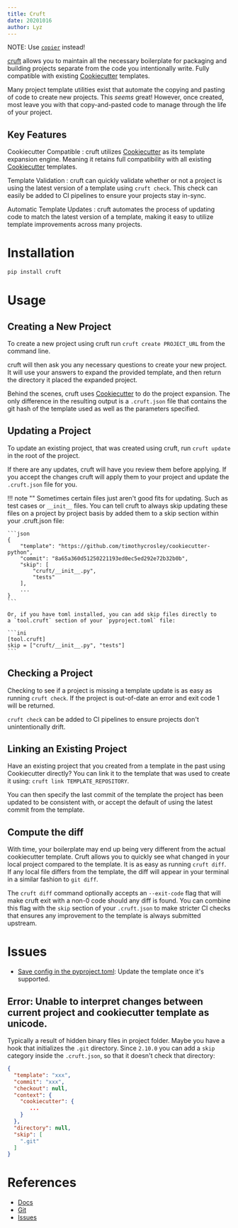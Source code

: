 ```yaml
---
title: Cruft
date: 20201016
author: Lyz
---
```


NOTE: Use [`copier`](copier.md) instead!

[cruft](https://cruft.github.io/cruft/) allows you to maintain all the
necessary boilerplate for packaging and building projects separate from the code
you intentionally write. Fully compatible with existing
[Cookiecutter](cookiecutter.md) templates.

Many project template utilities exist that automate the copying and pasting of
code to create new projects. This *seems* great! However, once created, most
leave you with that copy-and-pasted code to manage through the life of your
project.

## Key Features

Cookiecutter Compatible
: cruft utilizes [Cookiecutter](cookiecutter.md) as
    its template expansion engine. Meaning it retains full compatibility with
    all existing [Cookiecutter](cookiecutter.md) templates.

Template Validation
: cruft can quickly validate whether or not a project is using the latest
    version of a template using `cruft check`. This check can easily be added to
    CI pipelines to ensure your projects stay in-sync.

Automatic Template Updates
: cruft automates the process of updating code to match the latest version of
    a template, making it easy to utilize template improvements across many
    projects.

# Installation

```bash
pip install cruft
```

# Usage

## Creating a New Project

To create a new project using cruft run `cruft create PROJECT_URL` from the
command line.

cruft will then ask you any necessary questions to create your new project. It
will use your answers to expand the provided template, and then return the
directory it placed the expanded project.

Behind the scenes, cruft uses
[Cookiecutter](https://github.com/cookiecutter/cookiecutter) to do the project
expansion. The only difference in the resulting output is a `.cruft.json` file
that contains the git hash of the template used as well as the parameters
specified.

## Updating a Project

To update an existing project, that was created using cruft, run `cruft update`
in the root of the project.

If there are any updates, cruft will have you review them before applying. If
you accept the changes cruft will apply them to your project and update the
`.cruft.json` file for you.

!!! note ""
    Sometimes certain files just aren't good fits for updating. Such as test
    cases or `__init__` files. You can tell cruft to always skip updating these
    files on a project by project basis by added them to a skip section within
    your .cruft.json file:

    ```json
    {
        "template": "https://github.com/timothycrosley/cookiecutter-python",
        "commit": "8a65a360d51250221193ed0ec5ed292e72b32b0b",
        "skip": [
            "cruft/__init__.py",
            "tests"
        ],
        ...
    }
    ```

    Or, if you have toml installed, you can add skip files directly to
    a `tool.cruft` section of your `pyproject.toml` file:

    ```ini
    [tool.cruft]
    skip = ["cruft/__init__.py", "tests"]
    ```

## Checking a Project

Checking to see if a project is missing a template update is as easy as running
`cruft check`. If the project is out-of-date an error and exit code 1 will be
returned.

`cruft check` can be added to CI pipelines to ensure projects don't
unintentionally drift.

## Linking an Existing Project

Have an existing project that you created from a template in the past using
Cookiecutter directly? You can link it to the template that was used to create
it using: `cruft link TEMPLATE_REPOSITORY`.

You can then specify the last commit of the template the project has been
updated to be consistent with, or accept the default of using the latest commit
from the template.

## Compute the diff

With time, your boilerplate may end up being very different from the actual
cookiecutter template. Cruft allows you to quickly see what changed in your
local project compared to the template. It is as easy as running `cruft diff`.
If any local file differs from the template, the diff will appear in your
terminal in a similar fashion to `git diff`.

The `cruft diff` command optionally accepts an `--exit-code` flag that will make
cruft exit with a non-0 code should any diff is found. You can combine this flag
with the `skip` section of your `.cruft.json` to make stricter CI checks that
ensures any improvement to the template is always submitted upstream.

# Issues

* [Save config in the
    pyproject.toml](https://github.com/cruft/cruft/issues/140): Update the
    template once it's supported.

## Error: Unable to interpret changes between current project and cookiecutter template as unicode.

Typically a result of hidden binary files in project folder. Maybe you have
a hook that initializes the `.git` directory. Since `2.10.0` you can add
a `skip` category inside the `.cruft.json`, so that it doesn't check that
directory:

```json
{
  "template": "xxx",
  "commit": "xxx",
  "checkout": null,
  "context": {
    "cookiecutter": {
       ...
    }
  },
  "directory": null,
  "skip": [
    ".git"
  ]
}
```


# References

* [Docs](https://cruft.github.io/cruft/)
* [Git](https://github.com/cruft/cruft/)
* [Issues](https://github.com/cruft/cruft/issues)

